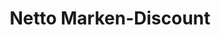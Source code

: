 ---
title: "Netto Marken-Discount"
url: /bremen/netto-marken-discount-stader-strasse/
shop: Supermarkt
---